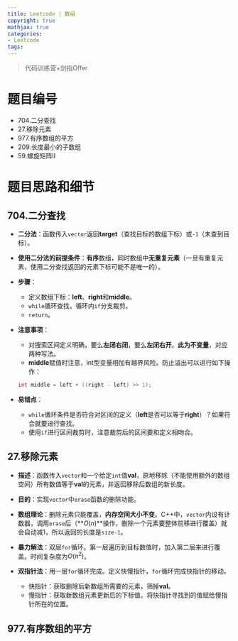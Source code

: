 ```yaml
---
title: Leetcode | 数组
copyright: true
mathjax: true
categories:
- Leetcode
tags: 
---
```


> 代码训练营+剑指Offer

# 题目编号
* 704.二分查找
* 27.移除元素
* 977.有序数组的平方
* 209.长度最小的子数组
* 59.螺旋矩阵II   

# 题目思路和细节

## 704.二分查找
* **二分法**：函数传入`vector`返回**target**（查找目标的数组下标）或`-1`（未查到目标）。

* **使用二分法的前提条件**：**有序**数组，同时数组中**无重复元素**（一旦有重复元素，使用二分查找返回的元素下标可能不是唯一的）。

* **步骤**：
    * 定义数组下标：**left**、**right**和**middle**。
    * `while`循环查找，循环内`if`分支裁剪。
    * `return`。

* **注意事项**：
    * 对搜索区间定义明确，要么**左闭右闭**，要么**左闭右开**。**此为不变量**，对应两种写法。
    * **middle**赋值时注意，int型变量相加有越界风险。防止溢出可以进行如下操作：
    ```cpp
    int middle = left + ((right - left) >> 1);
    ```

* **易错点**：
    * `while`循环条件是否符合对区间的定义（**left**是否可以等于**right**）？如果符合就要进行查找。
    * 使用`if`进行区间裁剪时，注意裁剪后的区间要和定义相吻合。

## 27.移除元素
* **描述**：函数传入`vector`和一个给定`int`值**val**，原地移除（不能使用额外的数组空间）所有数值等于**val**的元素，并返回移除后数组的新长度。

* **目的**：实现`vector`中`erase`函数的删除功能。

* **数组理论**：删除元素只能覆盖，**内存空间大小不变**。C++中，`vector`内设有计数器，调用`erase`后（**$O(n)$**操作，删除一个元素要整体前移进行覆盖）就会自动减1，所以返回的长度是`size-1`。

* **暴力解法**：双层`for`循环。第一层遍历到目标数值时，加入第二层来进行覆盖。时间复杂度为$O(n^2)$。

* **双指针法**：用一层`for`循环完成。定义快慢指针，`for`循环完成快指针的移动。
    * 快指针：获取删除后新数组所需要的元素，筛掉**val**。
    * 慢指针：获取新数组元素更新后的下标值。将快指针寻找到的值赋给慢指针所在的位置。

## 977.有序数组的平方

